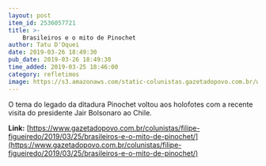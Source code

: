 ```yaml
---
layout: post
item_id: 2536057721
title: >-
    Brasileiros e o mito de Pinochet
author: Tatu D'Oquei
date: 2019-03-26 18:49:30
pub_date: 2019-03-26 18:49:30
time_added: 2019-03-25 18:46:00
category: refletimos
image: https://s3.amazonaws.com/static-colunistas.gazetadopovo.com.br/wp-content/uploads/sites/222/2019/03/25194249/general-pinochet2.jpg
---
```


O tema do legado da ditadura Pinochet voltou aos holofotes com a recente visita do presidente Jair Bolsonaro ao Chile.

**Link:** [https://www.gazetadopovo.com.br/colunistas/filipe-figueiredo/2019/03/25/brasileiros-e-o-mito-de-pinochet/](https://www.gazetadopovo.com.br/colunistas/filipe-figueiredo/2019/03/25/brasileiros-e-o-mito-de-pinochet/)

